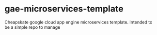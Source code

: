 # gae-microservices-template
Cheapskate google cloud app engine microservices template. Intended to be a simple repo to manage
